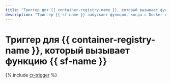```yaml
---
title: "Триггер для {{ container-registry-name }}, который вызывает функцию {{ sf-name }}"
description: "Триггер {{ sf-name }} запускает функцию, когда с Docker-образом {{ container-registry-name }} происходят определенные события. Триггер должен находиться в одном облаке с реестром, на события которого он подписан."
---
```


# Триггер для {{ container-registry-name }}, который вызывает функцию {{ sf-name }}

{% include [cr-trigger](../../../_includes/functions/cr-trigger.md) %}

